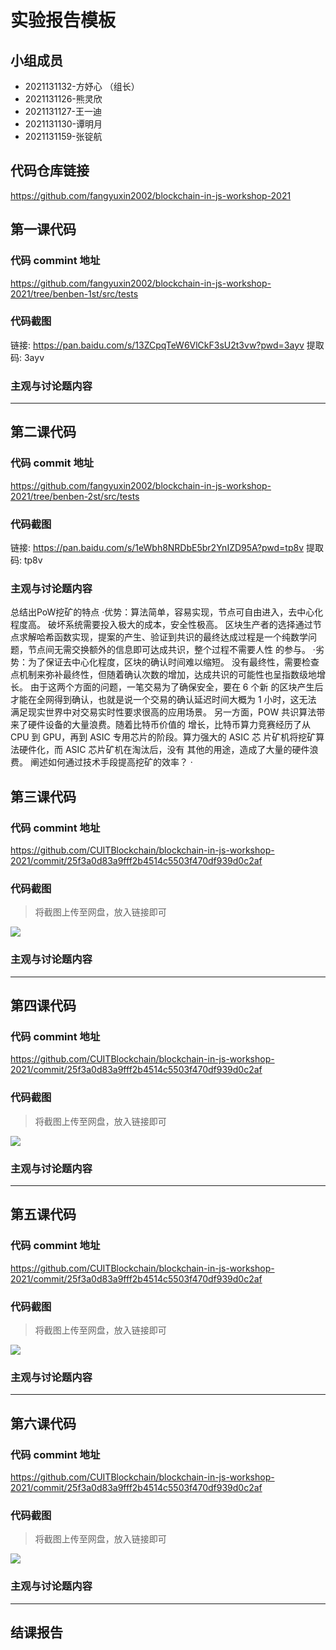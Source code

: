 # 实验报告模板

## 小组成员

- 2021131132-方妤心 （组长）
- 2021131126-熊灵欣
- 2021131127-王一迪
- 2021131130-谭明月
- 2021131159-张锭航


## 代码仓库链接

https://github.com/fangyuxin2002/blockchain-in-js-workshop-2021



## 第一课代码


### 代码 commint 地址

https://github.com/fangyuxin2002/blockchain-in-js-workshop-2021/tree/benben-1st/src/tests


### 代码截图

链接: https://pan.baidu.com/s/13ZCpqTeW6VlCkF3sU2t3vw?pwd=3ayv 提取码: 3ayv 

### 主观与讨论题内容

---


## 第二课代码


### 代码 commit 地址

https://github.com/fangyuxin2002/blockchain-in-js-workshop-2021/tree/benben-2st/src/tests


### 代码截图

链接: https://pan.baidu.com/s/1eWbh8NRDbE5br2YnIZD95A?pwd=tp8v 提取码: tp8v 


### 主观与讨论题内容

总结出PoW挖矿的特点
·优势：算法简单，容易实现，节点可自由进入，去中心化程度高。
       破坏系统需要投入极大的成本，安全性极高。
       区块生产者的选择通过节点求解哈希函数实现，提案的产生、验证到共识的最终达成过程是一个纯数学问题，节点间无需交换额外的信息即可达成共识，整个过程不需要人性        的参与。
·劣势：为了保证去中心化程度，区块的确认时间难以缩短。
       没有最终性，需要检查点机制来弥补最终性，但随着确认次数的增加，达成共识的可能性也呈指数级地增长。 由于这两个方面的问题，一笔交易为了确保安全，要在 6 个新        的区块产生后才能在全网得到确认，也就是说一个交易的确认延迟时间大概为 1 小时，这无法 满足现实世界中对交易实时性要求很高的应用场景。
       另一方面，POW 共识算法带来了硬件设备的大量浪费。随着比特币价值的 增长，比特币算力竞赛经历了从 CPU 到 GPU，再到 ASIC 专用芯片的阶段。算力强大的 ASIC 芯        片矿机将挖矿算法硬件化，而 ASIC 芯片矿机在淘汰后，没有 其他的用途，造成了大量的硬件浪费。
阐述如何通过技术手段提高挖矿的效率？
·


## 第三课代码


### 代码 commint 地址

https://github.com/CUITBlockchain/blockchain-in-js-workshop-2021/commit/25f3a0d83a9fff2b4514c5503f470df939d0c2af


### 代码截图

> 将截图上传至网盘，放入链接即可

![](链接)


### 主观与讨论题内容



---




## 第四课代码


### 代码 commint 地址

https://github.com/CUITBlockchain/blockchain-in-js-workshop-2021/commit/25f3a0d83a9fff2b4514c5503f470df939d0c2af


### 代码截图

> 将截图上传至网盘，放入链接即可

![](链接)


### 主观与讨论题内容



---




## 第五课代码


### 代码 commint 地址

https://github.com/CUITBlockchain/blockchain-in-js-workshop-2021/commit/25f3a0d83a9fff2b4514c5503f470df939d0c2af


### 代码截图

> 将截图上传至网盘，放入链接即可

![](链接)


### 主观与讨论题内容



---




## 第六课代码


### 代码 commint 地址

https://github.com/CUITBlockchain/blockchain-in-js-workshop-2021/commit/25f3a0d83a9fff2b4514c5503f470df939d0c2af


### 代码截图

> 将截图上传至网盘，放入链接即可

![](图片链接放这里)


### 主观与讨论题内容



---


## 结课报告





